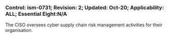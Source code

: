 ### Control: ism-0731; Revision: 2; Updated: Oct-20; Applicability: ALL; Essential Eight:N/A
<p>The CISO oversees cyber supply chain risk management activities for their organisation.</p>